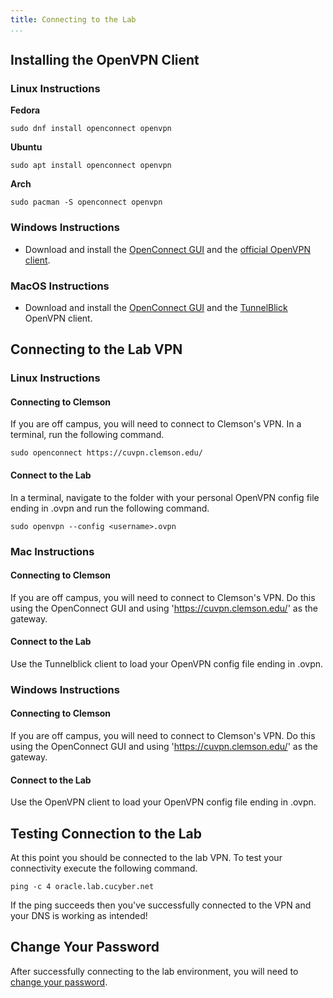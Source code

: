 ```yaml
---
title: Connecting to the Lab
...
```


## Installing the OpenVPN Client


### Linux Instructions

**Fedora**

```
sudo dnf install openconnect openvpn
```

**Ubuntu**

```
sudo apt install openconnect openvpn
```

**Arch**

```
sudo pacman -S openconnect openvpn
```


### Windows Instructions

* Download and install the [OpenConnect GUI](https://github.com/openconnect/openconnect-gui/releases) and the [official OpenVPN client](https://openvpn.net/index.php/open-source/downloads.html).


### MacOS Instructions

* Download and install the [OpenConnect GUI](https://github.com/openconnect/openconnect-gui/releases) and the [TunnelBlick](https://tunnelblick.net/) OpenVPN client.


## Connecting to the Lab VPN

### Linux Instructions

#### Connecting to Clemson

If you are off campus, you will need to connect to Clemson's VPN. In a terminal, run the following command.

```
sudo openconnect https://cuvpn.clemson.edu/
```


#### Connect to the Lab

In a terminal, navigate to the folder with your personal OpenVPN config file ending in .ovpn and run the following command.

```
sudo openvpn --config <username>.ovpn
```


### Mac Instructions

#### Connecting to Clemson

If you are off campus, you will need to connect to Clemson's VPN. Do this using the OpenConnect GUI and using 'https://cuvpn.clemson.edu/' as the gateway.


#### Connect to the Lab

Use the Tunnelblick client to load your OpenVPN config file ending in .ovpn.


### Windows Instructions

#### Connecting to Clemson

If you are off campus, you will need to connect to Clemson's VPN. Do this using the OpenConnect GUI and using 'https://cuvpn.clemson.edu/' as the gateway.


#### Connect to the Lab

Use the OpenVPN client to load your OpenVPN config file ending in .ovpn.


## Testing Connection to the Lab

At this point you should be connected to the lab VPN. To test your connectivity execute the following command.

```
ping -c 4 oracle.lab.cucyber.net
```

If the ping succeeds then you've successfully connected to the VPN and your DNS is working as intended!


## Change Your Password

After successfully connecting to the lab environment, you will need to [change your password](lab/changing-password).
